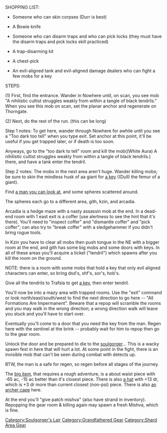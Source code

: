 SHOPPING LIST:

-   Someone who can skin corpses (Durr is best)

<!-- -->

-   A Bowie knife

<!-- -->

-   Someone who can disarm traps and who can pick locks (they must have
    the disarm traps and pick locks skill practiced)

<!-- -->

-   A trap-disarming kit

<!-- -->

-   A chest-pick

<!-- -->

-   An evil-aligned tank and evil-aligned damage dealers who can fight a
    few mobs for a key

STEPS:

\(1\) First, find the entrance. Wander in Nowhere until, on scan, you
see mob "A nihilistic cultist struggles weakly from within a tangle of
black tendrils." When you see this mob on scan, set the planar anchor
and regenerate on Thorngate.

\(2\) Next, do the rest of the run. (this can be long)

Step 1 notes: To get here, wander through Nowhere for awhile until you
see a "Too dark too tell" when you type exit. Set anchor at this point,
it'll be useful if you get trapped later, or if death is too soon.

Anyways, go to the "too dark to tell" room and kill the mob((White Aura)
A nihilistic cultist struggles weakly from within a tangle of black
tendrils.) there, and have a tank enter the tendril.

Step 2 notes: The mobs in the next area aren't huge. Wander killing
mobs; be sure to skin the mindless husk of aa giant for [a
key](Femur_Of_A_Giant.md "wikilink") ((Dull) the femur of a giant).

Find [a man you can look
at](Trafsla_The_Karnathian_Shaman.md "wikilink"), and some spheres
scattered around.

The spheres each go to a different area, gith, kzin, and arcadia.

Arcadia is a hedge maze with a nasty assassin mob at the end. In a
dead-end room with 1 east exit is a coffer (use alertness to see the
hint that it's there). You'll need to "inspect coffer" and "dismantle
<trap> coffer" and "pick coffer"; can also try to "break coffer" with a
sledgehammer if you didn't bring rogue tools.

In Kzin you have to clear all mobs then push tongue in the NE with a
bigger room at the end, and gith has some big mobs and some doors with
keys. In all of these areas you'll acquire a ticket ("tendril") which
spawns after you kill the room on the ground.

NOTE: there is a room with some mobs that hold a key that only evil
aligned characters can enter, so bring dsd's, shf's, sor's, hob's.

Give all the tendrils to Trafsla to get [a
key](Song_Of_The_Soulgorger's_Heart.md "wikilink"), then enter tendril.

You'll now be into a mazy area with trapped rooms. Use the "exit"
command or look north/east/south/west to find the next direction to go
here -- "All Formations Are Impermanent". Beware that a repop will
scramble the rooms and you may walk in the wrong direction; a wrong
direction walk will leave you stuck and you'll have to start over.

Eventually you'll come to a door that you need the key from the man.
Regen here with the sentinel at the brink -- probably wait for him to
repop then go to the gear room.

Unlock the door and be prepared to die to the
[soulgorger](soulgorger "wikilink")... This is a wacky spawn fest in
here that will hurt a lot. At some point in the fight, there is an
invisible mob that can't be seen during combat with detects up.

BTW, the man is a safe for regen, so regen before all stages of the
journey.

The [big item](Girth_Of_Karnath.md "wikilink"), that requires a rough
adventure, is a about waist piece with -65 ac, -15 ac better than it's
closest piece. There is also [a
hat](Lens_Of_Eternal_Contempt.md "wikilink") with +13 dr, which is +3 dr
more than current closest (non-psi) piece. There is also [an archer
cape](Forest_Green_Cloak.md "wikilink") here.

At the end you'll "give patch mishva" (also have strand in inventory).
Repopping the gear room & killing again may spawn a fresh Mishva, which
is fine.

[Category:Soulgorger's Lair](Category:Soulgorger's_Lair "wikilink")
[Category:Grandfathered Gear](Category:Grandfathered_Gear "wikilink")
[Category:Shard Area Gear](Category:Shard_Area_Gear "wikilink")
